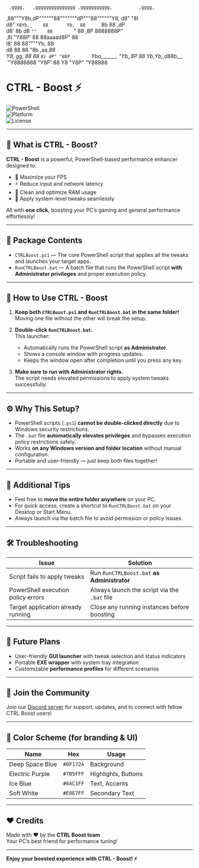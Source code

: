     ,gggg,   ,ggggggggggggggg ,ggggggggggg,          ,gggg,  
   ,88"""Y8b,dP""""""88"""""""dP"""88""""""Y8,       d8" "8I  
  d8"     `Y8Yb,_    88       Yb,  88      `8b       88  ,dP  
 d8'   8b  d8 `""    88        `"  88      ,8P    8888888P"   
,8I    "Y88P'        88            88aaaad8P"        88       
I8'                  88            88""""Yb,         88       
d8                   88            88     "8b   ,aa,_88       
Y8,            gg,   88            88      `8i dP" "88P       
`Yba,,_____,    "Yb,,8P            88       Yb,Yb,_,d88b,,_   
  `"Y8888888      "Y8P'            88        Y8 "Y8P"  "Y88888
                                                             

# CTRL - Boost ⚡

![PowerShell](https://img.shields.io/badge/PowerShell-Enabled-blue?logo=powershell)  
![Platform](https://img.shields.io/badge/Platform-Cross--Platform-lightgrey)  
![License](https://img.shields.io/badge/License-MIT-green)

---

## 🎯 What is **CTRL - Boost**?

**CTRL - Boost** is a powerful, PowerShell-based performance enhancer designed to:

- 🚀 Maximize your FPS  
- ⚡ Reduce input and network latency  
- 🧹 Clean and optimize RAM usage  
- 🔧 Apply system-level tweaks seamlessly  

All with **one click**, boosting your PC’s gaming and general performance effortlessly!

---

## 📂 Package Contents

- `CTRLBoost.ps1` — The core PowerShell script that applies all the tweaks and launches your target apps.  
- `RunCTRLBoost.bat` — A batch file that runs the PowerShell script **with Administrator privileges** and proper execution policy.

---

## 🚀 How to Use CTRL - Boost

1. **Keep both `CTRLBoost.ps1` and `RunCTRLBoost.bat` in the same folder!**  
   Moving one file without the other will break the setup.

2. **Double-click `RunCTRLBoost.bat`.**  
   This launcher:
   - Automatically runs the PowerShell script **as Administrator**.  
   - Shows a console window with progress updates.  
   - Keeps the window open after completion until you press any key.

3. **Make sure to run with Administrator rights.**  
   The script needs elevated permissions to apply system tweaks successfully.

---

## ⚙️ Why This Setup?

- PowerShell scripts (`.ps1`) **cannot be double-clicked directly** due to Windows security restrictions.  
- The `.bat` file **automatically elevates privileges** and bypasses execution policy restrictions safely.  
- Works **on any Windows version and folder location** without manual configuration.  
- Portable and user-friendly — just keep both files together!

---

## 📌 Additional Tips

- Feel free to **move the entire folder anywhere** on your PC.  
- For quick access, create a shortcut to `RunCTRLBoost.bat` on your Desktop or Start Menu.  
- Always launch via the batch file to avoid permission or policy issues.

---

## 🛠 Troubleshooting

| Issue                                | Solution                                      |
|------------------------------------|-----------------------------------------------|
| Script fails to apply tweaks         | Run `RunCTRLBoost.bat` **as Administrator**   |
| PowerShell execution policy errors   | Always launch the script via the `.bat` file  |
| Target application already running   | Close any running instances before boosting   |

---

## 🔮 Future Plans

- User-friendly **GUI launcher** with tweak selection and status indicators  
- Portable **EXE wrapper** with system tray integration  
- Customizable **performance profiles** for different scenarios  

---

## 💬 Join the Community

Join our [Discord server](https://discord.gg/7KCWNccRUe) for support, updates, and to connect with fellow CTRL Boost users!

---

## 🎨 Color Scheme (for branding & UI)

| Name          | Hex      | Usage                   |
|---------------|----------|-------------------------|
| Deep Space Blue | `#0F172A` | Background              |
| Electric Purple | `#7B5FFF` | Highlights, Buttons     |
| Ice Blue       | `#6AC1FF` | Text, Accents           |
| Soft White     | `#E0E7FF` | Secondary Text          |

---

## ❤️ Credits

Made with ❤️ by the **CTRL Boost team**  
Your PC’s best friend for performance tuning!

---

**Enjoy your boosted experience with CTRL - Boost! ⚡**

